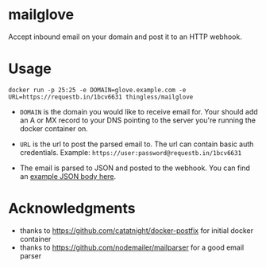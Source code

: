 mailglove
==============
Accept inbound email on your domain and post it to an HTTP webhook.

Usage
=====
```
docker run -p 25:25 -e DOMAIN=glove.example.com -e URL=https://requestb.in/1bcv6631 thingless/mailglove
```
* `DOMAIN` is the domain you would like to receive email for. Your should add an A or MX record to your DNS
pointing to the server you're running the docker container on.

* `URL` is the url to post the parsed email to. The url can contain basic auth credentials. Example:  `https://user:password@requestb.in/1bcv6631`

* The email is parsed to JSON and posted to the webhook. You can find an [example JSON body here](https://github.com/thingless/mailglove/blob/master/example_post_body.json).

Acknowledgments
===============
* thanks to https://github.com/catatnight/docker-postfix for initial docker container
* thanks to https://github.com/nodemailer/mailparser for a good email parser 
